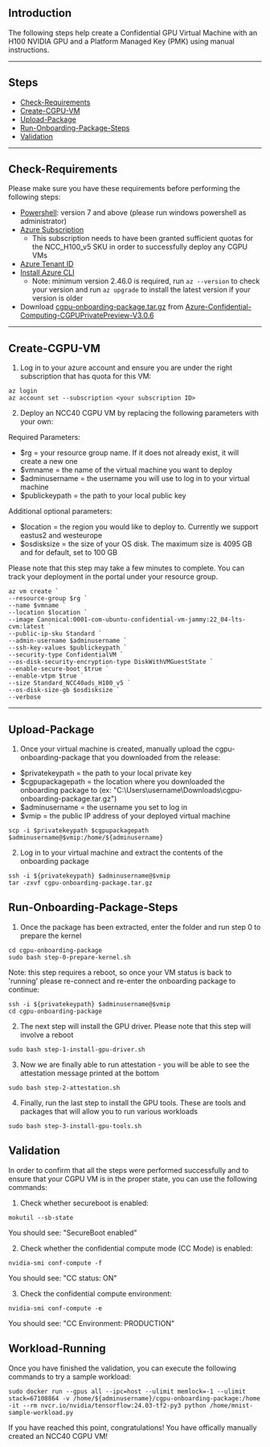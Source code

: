 ## Introduction

The following steps help create a Confidential GPU Virtual Machine with an H100 NVIDIA GPU and a Platform Managed Key (PMK) using manual instructions.

-----------------------------------------------

## Steps

- [Check-Requirements](#Check-Requirements)
- [Create-CGPU-VM](#Create-CGPU-VM)
- [Upload-Package](#Upload-Package)
- [Run-Onboarding-Package-Steps](#Run-Onboarding-Package-Steps)
- [Validation](#Validation)

-------------------------------------------

## Check-Requirements

Please make sure you have these requirements before performing the following steps: 
- [Powershell](https://learn.microsoft.com/en-us/powershell/scripting/install/installing-powershell-on-windows?view=powershell-7.4#msi): version 7 and above (please run windows powershell as administrator)
- [Azure Subscription](https://docs.microsoft.com/en-us/azure/cost-management-billing/manage/create-subscription)
  - This subscription needs to have been granted sufficient quotas for the NCC_H100_v5 SKU in order to successfully deploy any CGPU VMs
- [Azure Tenant ID](https://learn.microsoft.com/en-us/azure/active-directory/fundamentals/active-directory-how-to-find-tenant#find-tenant-id-with-powershell)
- [Install Azure CLI](https://docs.microsoft.com/en-us/cli/azure/install-azure-cli)
  - Note: minimum version 2.46.0 is required, run `az --version` to check your version and run `az upgrade` to install the latest version if your version is older
- Download [cgpu-onboarding-package.tar.gz](https://github.com/Azure-Confidential-Computing/PrivatePreview/releases/download/V3.0.6/cgpu-onboarding-package.tar.gz) from [Azure-Confidential-Computing-CGPUPrivatePreview-V3.0.6](https://github.com/Azure-Confidential-Computing/PrivatePreview/releases/tag/V3.0.6)

-------------------------------------------

## Create-CGPU-VM

1. Log in to your azure account and ensure you are under the right subscription that has quota for this VM:
```
az login
az account set --subscription <your subscription ID>
```

2. Deploy an NCC40 CGPU VM by replacing the following parameters with your own:

Required Parameters:
- $rg = your resource group name. If it does not already exist, it will create a new one
- $vmname = the name of the virtual machine you want to deploy
- $adminusername = the username you will use to log in to your virtual machine
- $publickeypath = the path to your local public key 

Additional optional parameters:
- $location = the region you would like to deploy to. Currently we support eastus2 and westeurope
- $osdisksize = the size of your OS disk. The maximum size is 4095 GB and for default, set to 100 GB

Please note that this step may take a few minutes to complete. You can track your deployment in the portal under your resource group.
```
az vm create `
--resource-group $rg `
--name $vmname `
--location $location `
--image Canonical:0001-com-ubuntu-confidential-vm-jammy:22_04-lts-cvm:latest `
--public-ip-sku Standard `
--admin-username $adminusername `
--ssh-key-values $publickeypath `
--security-type ConfidentialVM `
--os-disk-security-encryption-type DiskWithVMGuestState `
--enable-secure-boot $true `
--enable-vtpm $true `
--size Standard_NCC40ads_H100_v5 `
--os-disk-size-gb $osdisksize `
--verbose
```

----------------------------------------------------

## Upload-Package

1. Once your virtual machine is created, manually upload the cgpu-onboarding-package that you downloaded from the release:
- $privatekeypath = the path to your local private key 
- $cgpupackagepath = the location where you downloaded the onboarding package to (ex: "C:\Users\username\Downloads\cgpu-onboarding-package.tar.gz")
- $adminusername = the username you set to log in
- $vmip = the public IP address of your deployed virtual machine

```
scp -i $privatekeypath $cgpupackagepath $adminusername@$vmip:/home/${adminusername}

```

2. Log in to your virtual machine and extract the contents of the onboarding package

```
ssh -i ${privatekeypath} $adminusername@$vmip
tar -zxvf cgpu-onboarding-package.tar.gz
```

## Run-Onboarding-Package-Steps
1. Once the package has been extracted, enter the folder and run step 0 to prepare the kernel
```
cd cgpu-onboarding-package
sudo bash step-0-prepare-kernel.sh
```
Note: this step requires a reboot, so once your VM status is back to 'running' please re-connect and re-enter the onboarding package to continue:
```
ssh -i ${privatekeypath} $adminusername@$vmip
cd cgpu-onboarding-package
```

2. The next step will install the GPU driver. Please note that this step will involve a reboot
```
sudo bash step-1-install-gpu-driver.sh
```

3. Now we are finally able to run attestation - you will be able to see the attestation message printed at the bottom
```
sudo bash step-2-attestation.sh
```

4. Finally, run the last step to install the GPU tools. These are tools and packages that will allow you to run various workloads
```
sudo bash step-3-install-gpu-tools.sh
```

## Validation
In order to confirm that all the steps were performed successfully and to ensure that your CGPU VM is in the proper state, you can use the following commands:

1. Check whether secureboot is enabled:
```
mokutil --sb-state
```
You should see: "SecureBoot enabled"

2. Check whether the confidential compute mode (CC Mode) is enabled:
``` 
nvidia-smi conf-compute -f
```
You should see: "CC status: ON"

3. Check the confidential compute environment:
```
nvidia-smi conf-compute -e
```
You should see: "CC Environment: PRODUCTION"

## Workload-Running
Once you have finished the validation, you can execute the following commands to try a sample workload:

```
sudo docker run --gpus all --ipc=host --ulimit memlock=-1 --ulimit stack=67108864 -v /home/${adminusername}/cgpu-onboarding-package:/home -it --rm nvcr.io/nvidia/tensorflow:24.03-tf2-py3 python /home/mnist-sample-workload.py
```

If you have reached this point, congratulations! You have offically manually created an NCC40 CGPU VM!
